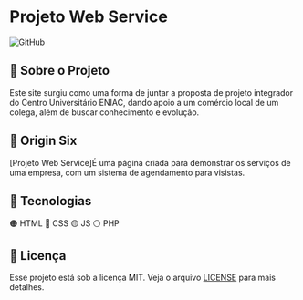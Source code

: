 # Projeto Web Service

![GitHub](https://img.shields.io/github/license/JuuanMatheus/NLW-6)

## :test_tube: Sobre o Projeto

Este site surgiu como uma forma de juntar a proposta de projeto integrador do Centro Universitário ENIAC, dando apoio a um comércio local de um colega, além de buscar conhecimento e evolução.

## :iphone: Origin Six

[Projeto Web Service]É uma página criada para demonstrar os serviços de uma empresa, com um sistema de agendamento para visistas.

## :robot: Tecnologias

:orange_circle: HTML
:large_blue_circle: CSS
:yellow_circle: JS
:white_circle: PHP

## :memo: Licença

Esse projeto está sob a licença MIT. Veja o arquivo [LICENSE](https://github.com/JuuanMatheus/OriginSix/blob/main/LICENSE) para mais detalhes.
